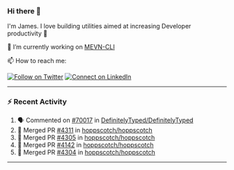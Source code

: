 ### Hi there 👋

I'm James. I love building utilities aimed at increasing Developer productivity :raised_hands: 

🔭 I’m currently working on [MEVN-CLI](https://github.com/madlabsinc/mevn-cli)

📫 How to reach me:

[![Follow on Twitter](https://img.shields.io/badge/--twitter?label=Twitter&logo=Twitter&style=social)](https://twitter.com/james_madhacks) [![Connect on LinkedIn](https://img.shields.io/badge/--linkedin?label=LinkedIn&logo=LinkedIn&style=social)](https://www.linkedin.com/in/jamesgeorge007)

---

### :zap: Recent Activity

<!--START_SECTION:activity-->
1. 🗣 Commented on [#70017](https://github.com/DefinitelyTyped/DefinitelyTyped/pull/70017#issuecomment-2329553818) in [DefinitelyTyped/DefinitelyTyped](https://github.com/DefinitelyTyped/DefinitelyTyped)
2. 🎉 Merged PR [#4311](https://github.com/hoppscotch/hoppscotch/pull/4311) in [hoppscotch/hoppscotch](https://github.com/hoppscotch/hoppscotch)
3. 🎉 Merged PR [#4305](https://github.com/hoppscotch/hoppscotch/pull/4305) in [hoppscotch/hoppscotch](https://github.com/hoppscotch/hoppscotch)
4. 🎉 Merged PR [#4142](https://github.com/hoppscotch/hoppscotch/pull/4142) in [hoppscotch/hoppscotch](https://github.com/hoppscotch/hoppscotch)
5. 🎉 Merged PR [#4304](https://github.com/hoppscotch/hoppscotch/pull/4304) in [hoppscotch/hoppscotch](https://github.com/hoppscotch/hoppscotch)
<!--END_SECTION:activity-->

---

<!--
**jamesgeorge007/jamesgeorge007** is a ✨ _special_ ✨ repository because its `README.md` (this file) appears on your GitHub profile.

Here are some ideas to get you started:

- 🌱 I’m currently learning ...
- 👯 I’m looking to collaborate on ...
- 🤔 I’m looking for help with ...
- 💬 Ask me about ...
- 😄 Pronouns: ...
- ⚡ Fun fact: ...
-->
